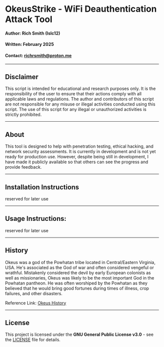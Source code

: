 # OkeusStrike - WiFi Deauthentication Attack Tool

#### Author: Rich Smith (Islc12)

#### Written: February 2025

#### Contact: richrsmith@proton.me

-------------------------------------------------------------------------------------------------------------------------------------------

## Disclaimer

This script is intended for educational and research purposes only. It is the responsibility of the user to ensure that their actions
comply with all applicable laws and regulations. The author and contributors of this script are not responsible for any misuse or illegal
activities conducted using this script. The use of this script for any illegal or unauthorized activities is strictly prohibited.

-------------------------------------------------------------------------------------------------------------------------------------------

## About

This tool is designed to help with penetration testing, ethical hacking, and network security assessments. It is currently in development
and is not yet ready for production use. However, despite being still in development, I have made it publicly available so that others can
see the progress and provide feedback.

-------------------------------------------------------------------------------------------------------------------------------------------

## Installation Instructions

reserved for later use

-------------------------------------------------------------------------------------------------------------------------------------------

## Usage Instructions:

reserved for later use

-------------------------------------------------------------------------------------------------------------------------------------------

## History

Okeus was a god of the Powhatan tribe located in Central/Eastern Virginia, USA. He's associated as the God of war and often considered
vengeful or wrathful. Mistakenly considered the devil by early European colonists as well as missionaries, Okeus was likely to be the most
important God in the Powhatan pantheon. He was often worshiped by the Powhatan as they believed that he would bring good fortunes during
times of illness, crop failures, and other disasters.

Reference Link: [Okeus History](https://en.wikipedia.org/wiki/Okeus)

-------------------------------------------------------------------------------------------------------------------------------------------

## License
This project is licensed under the **GNU General Public License v3.0** - see the [LICENSE](LICENSE) file for details.
